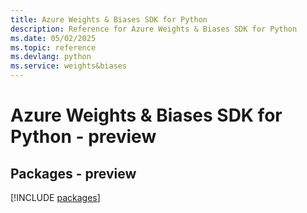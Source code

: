 ```yaml
---
title: Azure Weights & Biases SDK for Python
description: Reference for Azure Weights & Biases SDK for Python
ms.date: 05/02/2025
ms.topic: reference
ms.devlang: python
ms.service: weights&biases
---
```

# Azure Weights & Biases SDK for Python - preview
## Packages - preview
[!INCLUDE [packages](weights-&-biases-index.md)]